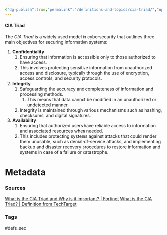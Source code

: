 ```yaml
---
{"dg-publish":true,"permalink":"/definitions-and-topics/cia-triad/","updated":"2024-04-26T16:55:13.000-07:00"}
---
```


#### CIA Triad
The *CIA Triad* is a widely used model in cybersecurity that outlines three main objectives for securing information systems:
1. **Confidentiality**
	1. Ensuring that information is accessible only to those authorized to have access.
	2. This involves protecting sensitive information from unauthorized access and disclosure, typically through the use of encryption, access controls, and security protocols.
2. **Integrity**
	1. Safeguarding the accuracy and completeness of information and processing methods.
		1. This means that data cannot be modified in an unauthorized or undetected manner.
	2. Integrity is maintained through various mechanisms such as hashing, checksums, and digital signatures.
3. **Availability**
	1. Ensuring that authorized users have reliable access to information and associated resources when needed.
	2. This includes protecting systems against attacks that could render them unusable, such as denial-of-service attacks, and implementing backup and disaster recovery procedures to restore information and systems in case of a failure or catastrophe.



# Metadata

### Sources
[What is the CIA Triad and Why is it important? | Fortinet](https://www.fortinet.com/resources/cyberglossary/cia-triad)
[What is the CIA Triad? | Definition from TechTarget](https://www.techtarget.com/whatis/definition/Confidentiality-integrity-and-availability-CIA)
### Tags
#defs_sec 